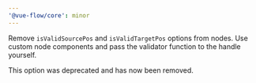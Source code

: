 ```yaml
---
'@vue-flow/core': minor
---
```


Remove `isValidSourcePos` and `isValidTargetPos` options from nodes.
Use custom node components and pass the validator function to the handle yourself.

This option was deprecated and has now been removed.
